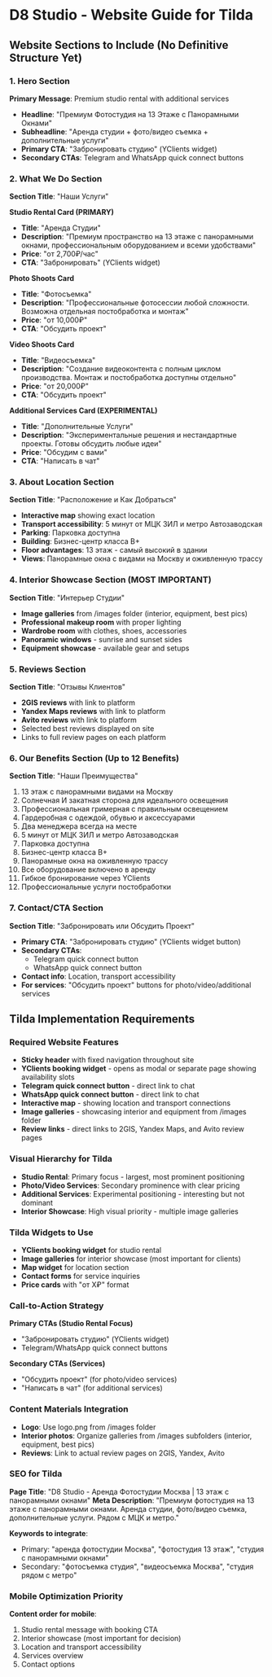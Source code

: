 # D8 Studio - Website Guide for Tilda

## Website Sections to Include (No Definitive Structure Yet)

### 1. Hero Section
**Primary Message**: Premium studio rental with additional services
- **Headline**: "Премиум Фотостудия на 13 Этаже с Панорамными Окнами"
- **Subheadline**: "Аренда студии + фото/видео съемка + дополнительные услуги"
- **Primary CTA**: "Забронировать студию" (YClients widget)
- **Secondary CTAs**: Telegram and WhatsApp quick connect buttons

### 2. What We Do Section
**Section Title**: "Наши Услуги"

**Studio Rental Card (PRIMARY)**
- **Title**: "Аренда Студии"
- **Description**: "Премиум пространство на 13 этаже с панорамными окнами, профессиональным оборудованием и всеми удобствами"
- **Price**: "от 2,700₽/час"
- **CTA**: "Забронировать" (YClients widget)

**Photo Shoots Card**
- **Title**: "Фотосъемка"
- **Description**: "Профессиональные фотосессии любой сложности. Возможна отдельная постобработка и монтаж"
- **Price**: "от 10,000₽"
- **CTA**: "Обсудить проект"

**Video Shoots Card**
- **Title**: "Видеосъемка"
- **Description**: "Создание видеоконтента с полным циклом производства. Монтаж и постобработка доступны отдельно"
- **Price**: "от 20,000₽"
- **CTA**: "Обсудить проект"

**Additional Services Card (EXPERIMENTAL)**
- **Title**: "Дополнительные Услуги"
- **Description**: "Экспериментальные решения и нестандартные проекты. Готовы обсудить любые идеи"
- **Price**: "Обсудим с вами"
- **CTA**: "Написать в чат"

### 3. About Location Section
**Section Title**: "Расположение и Как Добраться"
- **Interactive map** showing exact location
- **Transport accessibility**: 5 минут от МЦК ЗИЛ и метро Автозаводская
- **Parking**: Парковка доступна
- **Building**: Бизнес-центр класса B+
- **Floor advantages**: 13 этаж - самый высокий в здании
- **Views**: Панорамные окна с видами на Москву и оживленную трассу

### 4. Interior Showcase Section (MOST IMPORTANT)
**Section Title**: "Интерьер Студии"
- **Image galleries** from /images folder (interior, equipment, best pics)
- **Professional makeup room** with proper lighting
- **Wardrobe room** with clothes, shoes, accessories
- **Panoramic windows** - sunrise and sunset sides
- **Equipment showcase** - available gear and setups

### 5. Reviews Section
**Section Title**: "Отзывы Клиентов"
- **2GIS reviews** with link to platform
- **Yandex Maps reviews** with link to platform  
- **Avito reviews** with link to platform
- Selected best reviews displayed on site
- Links to full review pages on each platform

### 6. Our Benefits Section (Up to 12 Benefits)
**Section Title**: "Наши Преимущества"
1. 13 этаж с панорамными видами на Москву
2. Солнечная И закатная сторона для идеального освещения
3. Профессиональная гримерная с правильным освещением
4. Гардеробная с одеждой, обувью и аксессуарами
5. Два менеджера всегда на месте
6. 5 минут от МЦК ЗИЛ и метро Автозаводская
7. Парковка доступна
8. Бизнес-центр класса B+
9. Панорамные окна на оживленную трассу
10. Все оборудование включено в аренду
11. Гибкое бронирование через YClients
12. Профессиональные услуги постобработки

### 7. Contact/CTA Section
**Section Title**: "Забронировать или Обсудить Проект"
- **Primary CTA**: "Забронировать студию" (YClients widget button)
- **Secondary CTAs**: 
  - Telegram quick connect button
  - WhatsApp quick connect button
- **Contact info**: Location, transport accessibility
- **For services**: "Обсудить проект" buttons for photo/video/additional services

## Tilda Implementation Requirements

### Required Website Features
- **Sticky header** with fixed navigation throughout site
- **YClients booking widget** - opens as modal or separate page showing availability slots
- **Telegram quick connect button** - direct link to chat
- **WhatsApp quick connect button** - direct link to chat
- **Interactive map** - showing location and transport connections
- **Image galleries** - showcasing interior and equipment from /images folder
- **Review links** - direct links to 2GIS, Yandex Maps, and Avito review pages

### Visual Hierarchy for Tilda
- **Studio Rental**: Primary focus - largest, most prominent positioning
- **Photo/Video Services**: Secondary prominence with clear pricing
- **Additional Services**: Experimental positioning - interesting but not dominant
- **Interior Showcase**: High visual priority - multiple image galleries

### Tilda Widgets to Use
- **YClients booking widget** for studio rental
- **Image galleries** for interior showcase (most important for clients)
- **Map widget** for location section
- **Contact forms** for service inquiries
- **Price cards** with "от X₽" format

### Call-to-Action Strategy

**Primary CTAs (Studio Rental Focus)**
- "Забронировать студию" (YClients widget)
- Telegram/WhatsApp quick connect buttons

**Secondary CTAs (Services)**
- "Обсудить проект" (for photo/video services)
- "Написать в чат" (for additional services)

### Content Materials Integration
- **Logo**: Use logo.png from /images folder
- **Interior photos**: Organize galleries from /images subfolders (interior, equipment, best pics)
- **Reviews**: Link to actual review pages on 2GIS, Yandex, Avito

### SEO for Tilda
**Page Title**: "D8 Studio - Аренда Фотостудии Москва | 13 этаж с панорамными окнами"
**Meta Description**: "Премиум фотостудия на 13 этаже с панорамными окнами. Аренда студии, фото/видео съемка, дополнительные услуги. Рядом с МЦК и метро."

**Keywords to integrate**:
- Primary: "аренда фотостудии Москва", "фотостудия 13 этаж", "студия с панорамными окнами"
- Secondary: "фотосъемка студия", "видеосъемка Москва", "студия рядом с метро"

### Mobile Optimization Priority
**Content order for mobile**:
1. Studio rental message with booking CTA
2. Interior showcase (most important for decision)
3. Location and transport accessibility
4. Services overview
5. Contact options